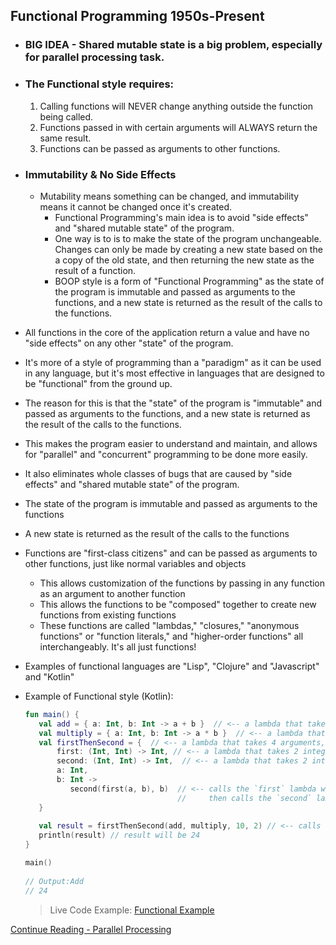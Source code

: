 ## Functional Programming 1950s-Present
  - ### BIG IDEA - Shared mutable state is a big problem, especially for parallel processing task. 

  - ### The Functional style requires:
    1) Calling functions will NEVER change anything outside the function being called.
    2) Functions passed in with certain arguments will ALWAYS return the same result.
    2) Functions can be passed as arguments to other functions.

- ### Immutability & No Side Effects
  - Mutability means something can be changed, and immutability means it cannot be changed once it's created.
    - Functional Programming's main idea is to avoid "side effects" and "shared mutable state" of the program.
    - One way is to is to make the state of the program unchangeable. Changes can only be made by creating a new state
      based on the a copy of the old state, and then returning the new state as the result of a function.
    - BOOP style is a form of "Functional Programming" as the state of the program is immutable and passed as arguments
      to the functions, and a new state is returned as the result of the calls to the functions.
- All functions in the core of the application return a value and have no "side effects" on any other "state" of
  the program.
- It's more of a style of programming than a "paradigm" as it can be used in any language, but it's most effective
  in languages that are designed to be "functional" from the ground up.
- The reason for this is that the "state" of the program is "immutable" and passed as arguments to the functions,
  and a new state is returned as the result of the calls to the functions.
- This makes the program easier to understand and maintain, and allows for "parallel" and "concurrent" programming
  to be done more easily.
- It also eliminates whole classes of bugs that are caused by "side effects" and "shared mutable state" of the program.
- The state of the program is immutable and passed as arguments to the functions
- A new state is returned as the result of the calls to the functions
- Functions are "first-class citizens" and can be passed as arguments to other functions, just like normal variables and objects
    - This allows customization of the functions by passing in any function as an argument to another function
    - This allows the functions to be "composed" together to create new functions from existing functions
    - These functions are called "lambdas," "closures," "anonymous functions" or "function literals,"
      and "higher-order functions" all interchangeably. It's all just functions!
- Examples of functional languages are "Lisp", "Clojure" and "Javascript" and "Kotlin"

- Example of Functional style (Kotlin):
  ```Kotlin
  fun main() {
     val add = { a: Int, b: Int -> a + b }  // <-- a lambda that takes 2 integers and returns the sum of the integers.
     val multiply = { a: Int, b: Int -> a * b }  // <-- a lambda that takes 2 integers and returns the product of the integers.
     val firstThenSecond = {  // <-- a lambda that takes 4 arguments, 2 functions and 2 integers, and returns the result of the 2 functions. 
         first: (Int, Int) -> Int, // <-- a lambda that takes 2 integers and returns an integer, it's executed first.
         second: (Int, Int) -> Int,  // <-- a lambda that takes 2 integers and returns an integer, it's executed second.
         a: Int, 
         b: Int -> 
            second(first(a, b), b)  // <-- calls the `first` lambda with the 2 integers (a & b), 
                                    //     then calls the `second` lambda with the result of `first()` and the 2nd integer (b)
     }              
     
     val result = firstThenSecond(add, multiply, 10, 2) // <-- calls the lambda with the 2 functions and 2 integers 
     println(result) // result will be 24
  }
  
  main()
    
  // Output:Add 
  // 24
  ```
  > Live Code Example: [Functional Example](src/main/kotlin/functionalExample.kt)

[Continue Reading - Parallel Processing](12-ParallelProcessing)  
  